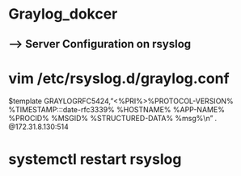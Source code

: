 # Graylog_dokcer

## --> Server Configuration on rsyslog

# vim /etc/rsyslog.d/graylog.conf
$template GRAYLOGRFC5424,”<%PRI%>%PROTOCOL-VERSION% %TIMESTAMP:::date-rfc3339% %HOSTNAME% %APP-NAME% %PROCID% %MSGID% %STRUCTURED-DATA% %msg%\n”
*.* @172.31.8.130:514

# systemctl restart rsyslog
